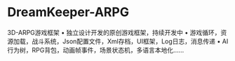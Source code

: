 # DreamKeeper-ARPG
3D-ARPG游戏框架
•	独立设计开发的原创游戏框架，持续开发中
•	游戏循环，资源加载，战斗系统，Json配置文件，Xml存档，UI框架，Log日志，消息传递
•	AI行为树，RPG背包，动画帧事件，场景状态机，多语言本地化……

